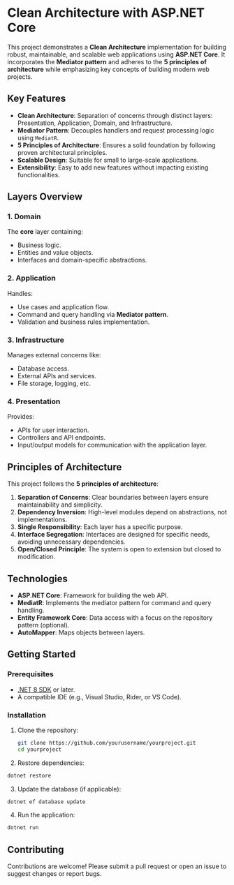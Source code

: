 # Clean Architecture with ASP.NET Core  

This project demonstrates a **Clean Architecture** implementation for building robust, maintainable, and scalable web applications using **ASP.NET Core**. It incorporates the **Mediator pattern** and adheres to the **5 principles of architecture** while emphasizing key concepts of building modern web projects.  

## Key Features  

- **Clean Architecture**: Separation of concerns through distinct layers: Presentation, Application, Domain, and Infrastructure.  
- **Mediator Pattern**: Decouples handlers and request processing logic using `MediatR`.  
- **5 Principles of Architecture**: Ensures a solid foundation by following proven architectural principles.  
- **Scalable Design**: Suitable for small to large-scale applications.  
- **Extensibility**: Easy to add new features without impacting existing functionalities.  

## Layers Overview  

### 1. **Domain**  
The **core** layer containing:  
- Business logic.  
- Entities and value objects.  
- Interfaces and domain-specific abstractions.  

### 2. **Application**  
Handles:  
- Use cases and application flow.  
- Command and query handling via **Mediator pattern**.  
- Validation and business rules implementation.  

### 3. **Infrastructure**  
Manages external concerns like:  
- Database access.  
- External APIs and services.  
- File storage, logging, etc.  

### 4. **Presentation**  
Provides:  
- APIs for user interaction.  
- Controllers and API endpoints.  
- Input/output models for communication with the application layer.  

## Principles of Architecture  

This project follows the **5 principles of architecture**:  

1. **Separation of Concerns**: Clear boundaries between layers ensure maintainability and simplicity.  
2. **Dependency Inversion**: High-level modules depend on abstractions, not implementations.  
3. **Single Responsibility**: Each layer has a specific purpose.  
4. **Interface Segregation**: Interfaces are designed for specific needs, avoiding unnecessary dependencies.  
5. **Open/Closed Principle**: The system is open to extension but closed to modification.  

## Technologies  

- **ASP.NET Core**: Framework for building the web API.  
- **MediatR**: Implements the mediator pattern for command and query handling.  
- **Entity Framework Core**: Data access with a focus on the repository pattern (optional).  
- **AutoMapper**: Maps objects between layers.  

## Getting Started  

### Prerequisites  
- [.NET 8 SDK](https://dotnet.microsoft.com/download) or later.  
- A compatible IDE (e.g., Visual Studio, Rider, or VS Code).  

### Installation  

1. Clone the repository:  
   ```bash  
   git clone https://github.com/yourusername/yourproject.git  
   cd yourproject
   ```
2. Restore dependencies:

```bash
dotnet restore  
```
3. Update the database (if applicable):

```bash
dotnet ef database update  
```
4. Run the application:

``` bash
dotnet run  
```

## Contributing
Contributions are welcome! Please submit a pull request or open an issue to suggest changes or report bugs.
